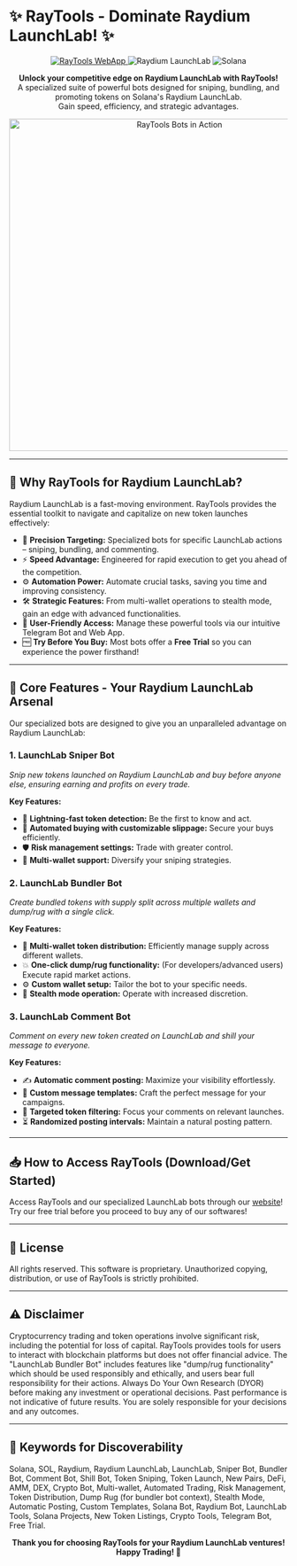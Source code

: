 # ✨ RayTools - Dominate Raydium LaunchLab! ✨

<!-- Optional: Add a cool banner/logo here -->
<!-- Example: <p align="center"><img src="URL_TO_YOUR_BANNER_IMAGE" alt="RayTools Banner" width="700"/></p> -->

<p align="center">
  <a href="https://raytools.bot/" target="_blank">
    <img src="https://img.shields.io/badge/WebApp-RayTools.bot-blueviolet?style=for-the-badge&logo=world&logoColor=white" alt="RayTools WebApp">
  </a>
  </a>
  <img src="https://img.shields.io/badge/Platform-Raydium_LaunchLab-red?style=for-the-badge" alt="Raydium LaunchLab">
  <img src="https://img.shields.io/badge/Blockchain-Solana-14F195?style=for-the-badge&logo=solana&logoColor=white" alt="Solana">
</p>

<p align="center">
  <strong>Unlock your competitive edge on Raydium LaunchLab with RayTools!</strong>
  <br />
  A specialized suite of powerful bots designed for sniping, bundling, and promoting tokens on Solana's Raydium LaunchLab.
  <br />
  Gain speed, efficiency, and strategic advantages.
</p>



<p align="center"><img src="https://i.imgur.com/R3VhJP1.png" alt="RayTools Bots in Action" width="600"/></p>

---

## 🚀 Why RayTools for Raydium LaunchLab?

Raydium LaunchLab is a fast-moving environment. RayTools provides the essential toolkit to navigate and capitalize on new token launches effectively:

*   🎯 **Precision Targeting:** Specialized bots for specific LaunchLab actions – sniping, bundling, and commenting.
*   ⚡ **Speed Advantage:** Engineered for rapid execution to get you ahead of the competition.
*   ⚙️ **Automation Power:** Automate crucial tasks, saving you time and improving consistency.
*   🛠️ **Strategic Features:** From multi-wallet operations to stealth mode, gain an edge with advanced functionalities.
*   🤖 **User-Friendly Access:** Manage these powerful tools via our intuitive Telegram Bot and Web App.
*   🆓 **Try Before You Buy:** Most bots offer a **Free Trial** so you can experience the power firsthand!

---

## 🌟 Core Features - Your Raydium LaunchLab Arsenal

Our specialized bots are designed to give you an unparalleled advantage on Raydium LaunchLab:

### 1. LaunchLab Sniper Bot
*Snip new tokens launched on Raydium LaunchLab and buy before anyone else, ensuring earning and profits on every trade.*

**Key Features:**
*   💨 **Lightning-fast token detection:** Be the first to know and act.
*   🤖 **Automated buying with customizable slippage:** Secure your buys efficiently.
*   🛡️ **Risk management settings:** Trade with greater control.
*   🔗 **Multi-wallet support:** Diversify your sniping strategies.

### 2. LaunchLab Bundler Bot
*Create bundled tokens with supply split across multiple wallets and dump/rug with a single click.*

**Key Features:**
*   🔗 **Multi-wallet token distribution:** Efficiently manage supply across different wallets.
*   💥 **One-click dump/rug functionality:** (For developers/advanced users) Execute rapid market actions.
*   ⚙️ **Custom wallet setup:** Tailor the bot to your specific needs.
*   🤫 **Stealth mode operation:** Operate with increased discretion.

### 3. LaunchLab Comment Bot
*Comment on every new token created on LaunchLab and shill your message to everyone.*

**Key Features:**
*   ✍️ **Automatic comment posting:** Maximize your visibility effortlessly.
*   📝 **Custom message templates:** Craft the perfect message for your campaigns.
*   🎯 **Targeted token filtering:** Focus your comments on relevant launches.
*   ⏳ **Randomized posting intervals:** Maintain a natural posting pattern.

<!-- Optional: Add a GIF or screenshot showcasing these bots in action! -->
<!-- Example: <p align="center"><img src="URL_TO_YOUR_BOT_GIF" alt="RayTools Bots in Action" width="600"/></p> -->

---

## 📥 How to Access RayTools (Download/Get Started)

Access RayTools and our specialized LaunchLab bots through our [website](raytools.bot)! Try our free trial before you proceed to buy any of our softwares!

---

## 📜 License

All rights reserved. This software is proprietary. Unauthorized copying, distribution, or use of RayTools is strictly prohibited.

---

## ⚠️ Disclaimer

Cryptocurrency trading and token operations involve significant risk, including the potential for loss of capital. RayTools provides tools for users to interact with blockchain platforms but does not offer financial advice. The "LaunchLab Bundler Bot" includes features like "dump/rug functionality" which should be used responsibly and ethically, and users bear full responsibility for their actions. Always Do Your Own Research (DYOR) before making any investment or operational decisions. Past performance is not indicative of future results. You are solely responsible for your decisions and any outcomes.

---
## 🔑 Keywords for Discoverability

Solana, SOL, Raydium, Raydium LaunchLab, LaunchLab, Sniper Bot, Bundler Bot, Comment Bot, Shill Bot, Token Sniping, Token Launch, New Pairs, DeFi, AMM, DEX, Crypto Bot, Multi-wallet, Automated Trading, Risk Management, Token Distribution, Dump Rug (for bundler bot context), Stealth Mode, Automatic Posting, Custom Templates, Solana Bot, Raydium Bot, LaunchLab Tools, Solana Projects, New Token Listings, Crypto Tools, Telegram Bot, Free Trial.

<p align="center">
  <strong>Thank you for choosing RayTools for your Raydium LaunchLab ventures! Happy Trading! 🚀</strong>
</p>
